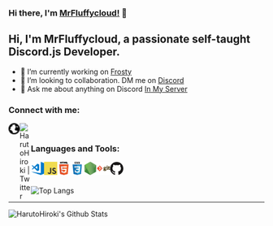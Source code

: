 ### Hi there, I'm [MrFluffycloud!](https://github.com/MrFluffycloud/) 👋

## Hi, I'm MrFluffycloud, a passionate self-taught Discord.js Developer.
<!--- 🔭 I’m currently working on [AD Assistant](https://github.com/MrFluffycloud/AD-Assistant) -->
- 🔭 I’m currently working on [Frosty](https://github.com/MrFluffycloud/Frosty)
- 👯 I’m looking to collaboration. DM me on [Discord](https://discord.com/invite/cqpMzBjzQu)
- 💬 Ask me about anything on Discord [In My Server](https://discord.com/invite/cqpMzBjzQu)

### Connect with me:

[<img align="left" alt="is-really.fun" width="22px" src="https://raw.githubusercontent.com/iconic/open-iconic/master/svg/globe.svg" />][website]
[<img align="left" alt="HarutoHiroki | Twitter" width="22px" src="https://cdn.jsdelivr.net/npm/simple-icons@v3/icons/twitter.svg" />][twitter]
<br />

### Languages and Tools:

<img align="left" alt="Visual Studio Code" width="26px" src="https://raw.githubusercontent.com/github/explore/80688e429a7d4ef2fca1e82350fe8e3517d3494d/topics/visual-studio-code/visual-studio-code.png" />
<img align="left" alt="JavaScript" width="26px" src="https://raw.githubusercontent.com/github/explore/80688e429a7d4ef2fca1e82350fe8e3517d3494d/topics/javascript/javascript.png" />
<img align="left" alt="HTML5" width="26px" src="https://raw.githubusercontent.com/github/explore/80688e429a7d4ef2fca1e82350fe8e3517d3494d/topics/html/html.png" />
<img align="left" alt="CSS3" width="26px" src="https://raw.githubusercontent.com/github/explore/80688e429a7d4ef2fca1e82350fe8e3517d3494d/topics/css/css.png" />
<img align="left" alt="Node.js" width="26px" src="https://raw.githubusercontent.com/github/explore/80688e429a7d4ef2fca1e82350fe8e3517d3494d/topics/nodejs/nodejs.png" />
<img align="left" alt="Git" width="26px" src="https://raw.githubusercontent.com/github/explore/80688e429a7d4ef2fca1e82350fe8e3517d3494d/topics/git/git.png" />
<img align="left" alt="GitHub" width="26px" src="https://raw.githubusercontent.com/github/explore/78df643247d429f6cc873026c0622819ad797942/topics/github/github.png" />
<br />
<br />

![Top Langs](https://github-readme-stats.vercel.app/api/top-langs/?username=MrFluffycloud&layout=compact&hide_border=true&theme=radical)

---

<img align="left" alt="HarutoHiroki's Github Stats" src="https://github-readme-stats.vercel.app/api?username=MrFluffycloud&show_icons=true&hide_border=true&theme=radical" />

[website]: https://discord.com/invite/qDgxZMdvYX
[twitter]: https://twitter.com/DevMountainT
